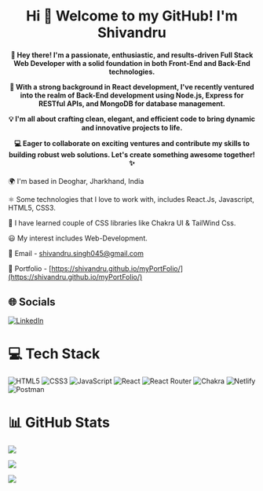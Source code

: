<h1 align="center">Hi 👋 Welcome to my GitHub! I'm Shivandru</h1>
<h4 align="center">👋 Hey there! I'm a passionate, enthusiastic, and results-driven Full Stack Web Developer with a solid foundation in both Front-End and Back-End technologies.

🚀 With a strong background in React development, I've recently ventured into the realm of Back-End development using Node.js, Express for RESTful APIs, and MongoDB for database management.

💡 I'm all about crafting clean, elegant, and efficient code to bring dynamic and innovative projects to life.

💻 Eager to collaborate on exciting ventures and contribute my skills to building robust web solutions. Let's create something awesome together! ✨</h4>

🌍 I'm based in Deoghar, Jharkhand, India

⚛️ Some technologies that I love to work with, includes React.Js, Javascript, HTML5, CSS3.

🚀 I have learned couple of CSS libraries like Chakra UI & TailWind Css.

😃 My interest includes Web-Development.

📧 Email - shivandru.singh045@gmail.com

💼 Portfolio - [https://shivandru.github.io/myPortFolio/](https://shivandru.github.io/myPortFolio/)

## 🌐 Socials
[![LinkedIn](https://img.shields.io/badge/LinkedIn-%230077B5.svg?logo=linkedin&logoColor=white)](https://www.linkedin.com/in/shivandru-166145179/) 

# 💻 Tech Stack
![HTML5](https://img.shields.io/badge/html5-%23E34F26.svg?style=for-the-badge&logo=html5&logoColor=white) 
![CSS3](https://img.shields.io/badge/css3-%231572B6.svg?style=for-the-badge&logo=css3&logoColor=white) 
![JavaScript](https://img.shields.io/badge/javascript-%23323330.svg?style=for-the-badge&logo=javascript&logoColor=%23F7DF1E) 
![React](https://img.shields.io/badge/react-%2320232a.svg?style=for-the-badge&logo=react&logoColor=%2361DAFB) 
![React Router](https://img.shields.io/badge/React_Router-CA4245?style=for-the-badge&logo=react-router&logoColor=white) 
![Chakra](https://img.shields.io/badge/chakra-%234ED1C5.svg?style=for-the-badge&logo=chakraui&logoColor=white) 
![Netlify](https://img.shields.io/badge/netlify-%23000000.svg?style=for-the-badge&logo=netlify&logoColor=#00C7B7) 
![Postman](https://img.shields.io/badge/Postman-FF6C37?style=for-the-badge&logo=postman&logoColor=white)

# 📊 GitHub Stats
![](https://github-readme-stats.vercel.app/api?username=Shivandru&theme=react&hide_border=false&include_all_commits=true&count_private=false)<br/>

![](https://github-readme-streak-stats.herokuapp.com/?user=Shivandru&theme=react&hide_border=false)<br/>

![](https://github-readme-stats.vercel.app/api/top-langs/?username=Shivandru&theme=react&hide_border=false&include_all_commits=true&count_private=false&layout=compact)

